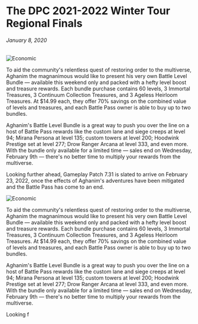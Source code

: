 # The DPC 2021-2022 Winter Tour Regional Finals

###### January 8, 2020 ######

![Economic](../images/eco.png)

To aid the community's relentless quest of restoring order to the multiverse, Aghanim the magnanimous would like to present his very own Battle Level Bundle — available this weekend only and packed with a hefty level boost and treasure rewards. Each bundle purchase contains 60 levels, 3 Immortal Treasures, 3 Continuum Collection Treasures, and 3 Ageless Heirloom Treasures. At $14.99 each, they offer 70% savings on the combined value of levels and treasures, and each Battle Pass owner is able to buy up to two bundles.

Aghanim's Battle Level Bundle is a great way to push you over the line on a host of Battle Pass rewards like the custom lane and siege creeps at level 94; Mirana Persona at level 135; custom towers at level 200; Hoodwink Prestige set at level 277; Drow Ranger Arcana at level 333, and even more. With the bundle only available for a limited time — sales end on Wednesday, February 9th — there's no better time to multiply your rewards from the multiverse.

Looking further ahead, Gameplay Patch 7.31 is slated to arrive on February 23, 2022, once the effects of Aghanim's adventures have been mitigated and the Battle Pass has come to an end.


![Economic](main/images/eco.png)


To aid the community's relentless quest of restoring order to the multiverse, Aghanim the magnanimous would like to present his very own Battle Level Bundle — available this weekend only and packed with a hefty level boost and treasure rewards. Each bundle purchase contains 60 levels, 3 Immortal Treasures, 3 Continuum Collection Treasures, and 3 Ageless Heirloom Treasures. At $14.99 each, they offer 70% savings on the combined value of levels and treasures, and each Battle Pass owner is able to buy up to two bundles.

Aghanim's Battle Level Bundle is a great way to push you over the line on a host of Battle Pass rewards like the custom lane and siege creeps at level 94; Mirana Persona at level 135; custom towers at level 200; Hoodwink Prestige set at level 277; Drow Ranger Arcana at level 333, and even more. With the bundle only available for a limited time — sales end on Wednesday, February 9th — there's no better time to multiply your rewards from the multiverse.

Looking f
